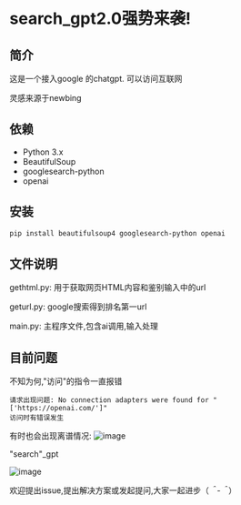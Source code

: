 # search_gpt2.0强势来袭!

## 简介
这是一个接入google 的chatgpt. 可以访问互联网

灵感来源于newbing

## 依赖

- Python 3.x
- BeautifulSoup
- googlesearch-python
- openai

## 安装

```bash
pip install beautifulsoup4 googlesearch-python openai
```

## 文件说明
gethtml.py: 用于获取网页HTML内容和鉴别输入中的url

geturl.py: google搜索得到排名第一url

main.py: 主程序文件,包含ai调用,输入处理

## 目前问题

不知为何,"访问"的指令一直报错

```
请求出现问题: No connection adapters were found for "['https://openai.com/']"
访问时有错误发生
```

有时也会出现离谱情况:
![image](https://github.com/daishuge/search_gpt/assets/122254868/647e5d20-59ec-4181-8838-876e29e5b12b)

"search"_gpt

![image](https://github.com/daishuge/search_gpt/assets/122254868/e6fd59c7-71a0-4dc7-8be2-3772d8e80c82)


欢迎提出issue,提出解决方案或发起提问,大家一起进步（*＾-＾*）
